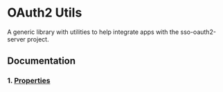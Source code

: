 # OAuth2 Utils

A generic library with utilities to help integrate apps with the sso-oauth2-server project.

## Documentation

### 1. [Properties](./docs/PROPERTIES.md)